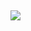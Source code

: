 ##

<div> 
    <a href="https://www.linkedin.com/in/ricardolaurito" target="_blank"><img src="https://img.shields.io/badge/-LinkedIn-%230077B5?style=for-the-badge&logo=linkedin&logoColor=white" target="_blank"></a>   
  
</div>

